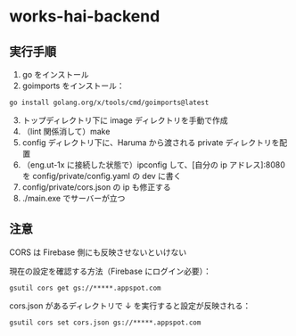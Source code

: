 # works-hai-backend

## 実行手順

1. go をインストール
2. goimports をインストール：

```
go install golang.org/x/tools/cmd/goimports@latest
```

3. トップディレクトリ下に image ディレクトリを手動で作成
4. （lint 関係消して）make
5. config ディレクトリ下に、Haruma から渡される private ディレクトリを配置
6. （eng.ut-1x に接続した状態で）ipconfig して、[自分の ip アドレス]:8080 を config/private/config.yaml の dev に書く
7. config/private/cors.json の ip も修正する
8. ./main.exe でサーバーが立つ

## 注意

CORS は Firebase 側にも反映させないといけない

現在の設定を確認する方法（Firebase にログイン必要）：

```
gsutil cors get gs://*****.appspot.com
```

cors.json があるディレクトリで ↓ を実行すると設定が反映される：

```
gsutil cors set cors.json gs://*****.appspot.com
```
